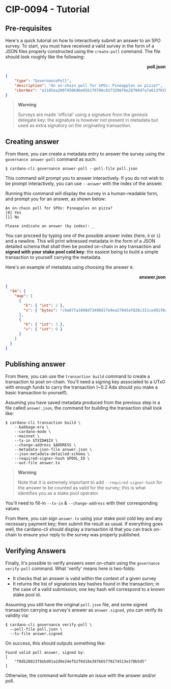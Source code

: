 # CIP-0094 - Tutorial

## Pre-requisites

Here's a quick tutorial on how to interactively submit an answer to an SPO
survey. To start, you must have received a valid survey in the form of a JSON
files properly constructed using the `create-poll` command. The file should
look roughly like the following:

<p align="right"><strong>poll.json</strong></p>

```json
{
    "type": "GovernancePoll",
    "description": "An on-chain poll for SPOs: Pineapples on pizza?",
    "cborHex": "a1185ea2007450696e656170706c6573206f6e2070697a7a613f018263796573626e6f"
}
```

> **Warning**
>
> Surveys are made 'official' using a signature from the genesis delegate key;
> the signature is however not present in metadata but used as extra signatory
> on the originating transaction.

## Creating answer

From there, you can create a metadata entry to answer the survey using the
`governance answer-poll` command as such:

```console
$ cardano-cli governance answer-poll --poll-file poll.json
```

This command will prompt you to answer interactively. If you do not wish to be
prompt interactively, you can use `--answer` with the index of the answer.

Running this command will display the survey in a human-readable form, and
prompt you for an answer, as shown below:

```
An on-chain poll for SPOs: Pineapples on pizza?
[0] Yes
[1] No

Please indicate an answer (by index): _
```

You can proceed by typing one of the possible answer index (here, `0` or `1`)
and a newline. This will print witnessed metadata in the form of a JSON
detailed schema that shall then be posted on-chain in any transaction and
**signed with your stake pool cold key**: the easiest being to build a simple
transaction to yourself carrying the metadata.

Here's an example of metadata using choosing the answer `0`:

<p align="right"><strong>answer.json</strong></p>

```json
{
  "94": {
    "map": [
      {
        "k": { "int": 2 },
        "v": { "bytes": "c9a077a1098d73498d17e9ea27045af820c311ced91f8c2bb9b5c7f446379063" }
      },
      {
        "k": { "int": 3 },
        "v": { "int": 0 }
      }
    ]
  }
}
```

## Publishing answer

From there, you can use the `transaction build` command to create a transaction
to post on-chain. You'll need a signing key associated to a UTxO with enough
funds to carry the transaction (~0.2 Ada should you make a basic transaction to
yourself).

Assuming you have saved metadata produced from the previous step in a file
called `answer.json`, the command for building the transaction shall look like:

```
$ cardano-cli transaction build \
    --babbage-era \
    --cardano-mode \
    --mainnet \
    --tx-in $TXID#$IX \
    --change-address $ADDRESS \
    --metadata-json-file answer.json \
    --json-metadata-detailed-schema \
    --required-signer-hash $POOL_ID \
    --out-file answer.tx
```

> **Warning**
>
> Note that it is extremely important to add `--required-signer-hash` for the answer to
> be counted as valid for the survey; this is what identifies you as a stake pool
> operator.

You'll need to fill-in `--tx-in` & `--change-address` with their corresponding
values.

From there, you can sign `answer.tx` using your stake pool cold key and any
necessary payment key; then submit the result as usual. If everything goes
well, the cardano-cli should display a transaction id that you can track
on-chain to ensure your reply to the survey was properly published.

## Verifying Answers

Finally, it's possible to verify answers seen on-chain using the `governance
verify-poll` command. What 'verify' means here is two-folds:

- It checks that an answer is valid within the context of a given survey
- It returns the list of signatories key hashes found in the transaction;
  in the case of a valid submission, one key hash will correspond to a known
  stake pool id.

Assuming you still have the original `poll.json` file, and some signed transaction
carrying a survey's answer as `answer.signed`, you can verify its validity via:

```
$ cardano-cli governance verify-poll \
  --poll-file poll.json \
  --tx-file answer.signed
```

On success, this should outputs something like:

```
Found valid poll answer, signed by:
[
    "f8db28823f8ebd01a2d9e24efb2f0d18e387665770274513e370b5d5"
]
```

Otherwise, the command will formulate an issue with the answer and/or poll.
